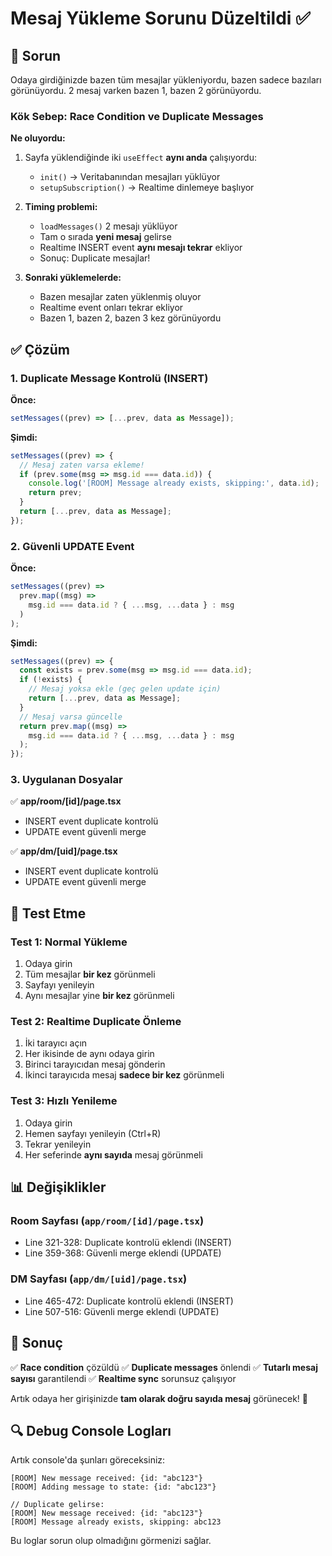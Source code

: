 # Mesaj Yükleme Sorunu Düzeltildi ✅

## 🐛 Sorun

Odaya girdiğinizde bazen tüm mesajlar yükleniyordu, bazen sadece bazıları görünüyordu. 2 mesaj varken bazen 1, bazen 2 görünüyordu.

### Kök Sebep: Race Condition ve Duplicate Messages

**Ne oluyordu:**
1. Sayfa yüklendiğinde iki `useEffect` **aynı anda** çalışıyordu:
   - `init()` → Veritabanından mesajları yüklüyor
   - `setupSubscription()` → Realtime dinlemeye başlıyor

2. **Timing problemi:**
   - `loadMessages()` 2 mesajı yüklüyor
   - Tam o sırada **yeni mesaj** gelirse
   - Realtime INSERT event **aynı mesajı tekrar** ekliyor
   - Sonuç: Duplicate mesajlar!

3. **Sonraki yüklemelerde:**
   - Bazen mesajlar zaten yüklenmiş oluyor
   - Realtime event onları tekrar ekliyor
   - Bazen 1, bazen 2, bazen 3 kez görünüyordu

## ✅ Çözüm

### 1. Duplicate Message Kontrolü (INSERT)

**Önce:**
```typescript
setMessages((prev) => [...prev, data as Message]);
```

**Şimdi:**
```typescript
setMessages((prev) => {
  // Mesaj zaten varsa ekleme!
  if (prev.some(msg => msg.id === data.id)) {
    console.log('[ROOM] Message already exists, skipping:', data.id);
    return prev;
  }
  return [...prev, data as Message];
});
```

### 2. Güvenli UPDATE Event

**Önce:**
```typescript
setMessages((prev) =>
  prev.map((msg) =>
    msg.id === data.id ? { ...msg, ...data } : msg
  )
);
```

**Şimdi:**
```typescript
setMessages((prev) => {
  const exists = prev.some(msg => msg.id === data.id);
  if (!exists) {
    // Mesaj yoksa ekle (geç gelen update için)
    return [...prev, data as Message];
  }
  // Mesaj varsa güncelle
  return prev.map((msg) =>
    msg.id === data.id ? { ...msg, ...data } : msg
  );
});
```

### 3. Uygulanan Dosyalar

✅ **app/room/[id]/page.tsx**
- INSERT event duplicate kontrolü
- UPDATE event güvenli merge

✅ **app/dm/[uid]/page.tsx**
- INSERT event duplicate kontrolü
- UPDATE event güvenli merge

## 🧪 Test Etme

### Test 1: Normal Yükleme
1. Odaya girin
2. Tüm mesajlar **bir kez** görünmeli
3. Sayfayı yenileyin
4. Aynı mesajlar yine **bir kez** görünmeli

### Test 2: Realtime Duplicate Önleme
1. İki tarayıcı açın
2. Her ikisinde de aynı odaya girin
3. Birinci tarayıcıdan mesaj gönderin
4. İkinci tarayıcıda mesaj **sadece bir kez** görünmeli

### Test 3: Hızlı Yenileme
1. Odaya girin
2. Hemen sayfayı yenileyin (Ctrl+R)
3. Tekrar yenileyin
4. Her seferinde **aynı sayıda** mesaj görünmeli

## 📊 Değişiklikler

### Room Sayfası (`app/room/[id]/page.tsx`)
- Line 321-328: Duplicate kontrolü eklendi (INSERT)
- Line 359-368: Güvenli merge eklendi (UPDATE)

### DM Sayfası (`app/dm/[uid]/page.tsx`)
- Line 465-472: Duplicate kontrolü eklendi (INSERT)
- Line 507-516: Güvenli merge eklendi (UPDATE)

## 🎯 Sonuç

✅ **Race condition** çözüldü
✅ **Duplicate messages** önlendi
✅ **Tutarlı mesaj sayısı** garantilendi
✅ **Realtime sync** sorunsuz çalışıyor

Artık odaya her girişinizde **tam olarak doğru sayıda mesaj** görünecek! 🚀

## 🔍 Debug Console Logları

Artık console'da şunları göreceksiniz:

```
[ROOM] New message received: {id: "abc123"}
[ROOM] Adding message to state: {id: "abc123"}

// Duplicate gelirse:
[ROOM] New message received: {id: "abc123"}
[ROOM] Message already exists, skipping: abc123
```

Bu loglar sorun olup olmadığını görmenizi sağlar.


